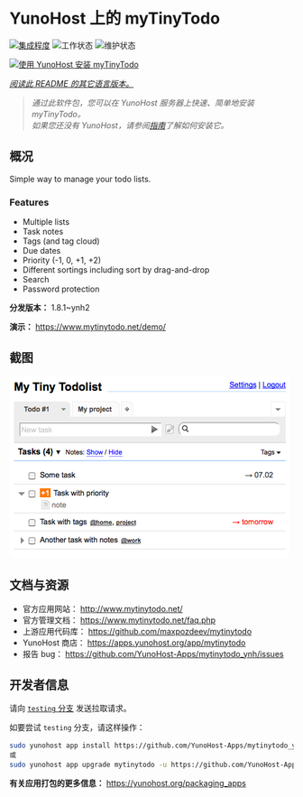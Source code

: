 <!--
注意：此 README 由 <https://github.com/YunoHost/apps/tree/master/tools/readme_generator> 自动生成
请勿手动编辑。
-->

# YunoHost 上的 myTinyTodo

[![集成程度](https://dash.yunohost.org/integration/mytinytodo.svg)](https://ci-apps.yunohost.org/ci/apps/mytinytodo/) ![工作状态](https://ci-apps.yunohost.org/ci/badges/mytinytodo.status.svg) ![维护状态](https://ci-apps.yunohost.org/ci/badges/mytinytodo.maintain.svg)

[![使用 YunoHost 安装 myTinyTodo](https://install-app.yunohost.org/install-with-yunohost.svg)](https://install-app.yunohost.org/?app=mytinytodo)

*[阅读此 README 的其它语言版本。](./ALL_README.md)*

> *通过此软件包，您可以在 YunoHost 服务器上快速、简单地安装 myTinyTodo。*  
> *如果您还没有 YunoHost，请参阅[指南](https://yunohost.org/install)了解如何安装它。*

## 概况

Simple way to manage your todo lists. 

### Features

- Multiple lists
- Task notes
- Tags (and tag cloud)
- Due dates
- Priority (-1, 0, +1, +2)
- Different sortings including sort by drag-and-drop
- Search
- Password protection


**分发版本：** 1.8.1~ynh2

**演示：** <https://www.mytinytodo.net/demo/>

## 截图

![myTinyTodo 的截图](./doc/screenshots/shot-v14b1.png)

## 文档与资源

- 官方应用网站： <http://www.mytinytodo.net/>
- 官方管理文档： <https://www.mytinytodo.net/faq.php>
- 上游应用代码库： <https://github.com/maxpozdeev/mytinytodo>
- YunoHost 商店： <https://apps.yunohost.org/app/mytinytodo>
- 报告 bug： <https://github.com/YunoHost-Apps/mytinytodo_ynh/issues>

## 开发者信息

请向 [`testing` 分支](https://github.com/YunoHost-Apps/mytinytodo_ynh/tree/testing) 发送拉取请求。

如要尝试 `testing` 分支，请这样操作：

```bash
sudo yunohost app install https://github.com/YunoHost-Apps/mytinytodo_ynh/tree/testing --debug
或
sudo yunohost app upgrade mytinytodo -u https://github.com/YunoHost-Apps/mytinytodo_ynh/tree/testing --debug
```

**有关应用打包的更多信息：** <https://yunohost.org/packaging_apps>
